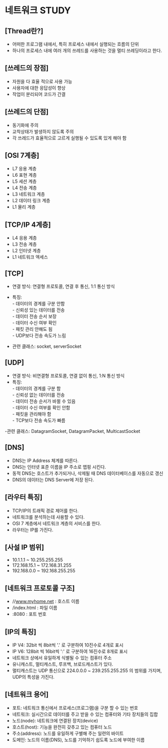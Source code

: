 # 네트워크 STUDY

## [Thread란?]
 - 어떠한 프로그램 내에서, 특히 프로세스 내에서 실행되는 흐름의 단위  
 - 하나의 프로세스 내에 여러 개의 쓰레드를 사용하는 것을 멀티 쓰레딩이라고 한다.  
   
   
 
## [쓰레드의 장점]
- 자원을 다 효율 적으로 사용 가능
- 사용자에 대한 응답성이 향상
- 작업이 분리되어 코드가 간결  

## [쓰레드의 단점]  
- 동기화에 주의  
- 교착상태가 발생하지 않도록 주의
- 각 쓰레드가 효율적으로 고르게 실행될 수 있도록 있게 해야 함

## [OSI 7계층]
- L7 응용 계층
- L6 표현 계층
- L5 세션 계층
- L4 전송 계층
- L3 네트워크 계층
- L2 데이터 링크 계층
- L1 물리 계층

## [TCP/IP 4계층]
- L4 응용 계층
- L3 전송 계층
- L2 인터넷 계층
- L1 네트워크 엑세스

## [TCP]
- 연결 방식: 연결형 프로토콜, 연결 후 통신, 1:1 통신 방식
- 특징:   
        - 데이터의 경계를 구분 안함  
        - 신뢰성 있는 데이터를 전송  
        - 데이터 전송 순서 보장  
        - 데이터 수신 여부 확인  
        - 패킷 관리 안해도 됨  
        - UDP보다 전송 속도가 느림  
        
- 관련 클래스: socket, serverSocket
  
## [UDP]
- 연결 방식: 비연결형 프로토콜, 연결 없이 통신, 1:N 통신 방식
- 특징:   
        - 데이터의 경계를 구분 함  
        - 신뢰성 없는 데이터를 전송  
        - 데이터 전송 순서가 바뀔 수 있음  
        - 데이터 수신 여부를 확인 안함  
        - 패킷을 관리해야 함  
        - TCP보다 전송 속도가 빠름  
        
-관련 클래스: DatagramSocket, DatagramPacket, MulticastSocket

## [DNS]
- DNS는 IP Address 체계를 따른다.
- DNS는 인터넷 표준 이름을 IP 주소로 맵핑 시킨다.
- 동적 DNS는 호스트가 추가되거나, 삭제될 때 DNS 데이터베이스를 자동으로 갱신
- DNS의 데이터는 DNS Server에 저장 된다.
  
## [라우터 특징]
- TCP/IP의 트래픽 경로 제어를 한다.
- 네트워크를 분석하는데 사용할 수 있다.
- OSI 7 계층에서 네트워크 계층의 서비스를 한다.
- 라우터는 IP를 가진다.

## [사설 IP 범위]
- 10.1.1.1 ~ 10.255.255.255
- 172.168.15.1 ~ 172.168.31.255
- 192.168.0.0 ~ 192.168.255.255

## [네트워크 프로토콜 구조]
- //www.myhome.net : 호스트 이름
- /index.html : 파일 이름
- :8080 : 포트 번호

## [IP의 특징]
- IP V4: 32bit 씩 8bit씩 '.' 로 구분하여 10진수로 4개로 표시
- IP V6: 128bit 씩 16bit씩 ':' 로 구분하여 16진수로 8개로 표시
- 네트워크 상에서 유일하게 식별될 수 있는 컴퓨터 주소
- 유니캐스트, 멀티캐스트, 루프백, 브로드캐스트가 있다.
- 멀티캐스트는 UDP 통신으로 224.0.0.0 ~ 239.255.255.255 의 범위를 가지며, UDP의 특성을 가진다.

## [네트워크 용어]
- 포트: 네트워크 통신에서 프로세스(프로그램)을 구분 할 수 있는 번호
- 네트워크: 실시간으로 데이터를 주고 받을 수 있는 컴퓨터와 기타 장치들의 집합
- 노드(node): 네트워크에 연결된 장치(device)
- 호스트(host): 기능을 완전히 갖추고 있는 컴퓨터 노드
- 주소(address): 노드를 유일하게 구별해 주는 일련의 바이트
- 도메인: 노드의 이름(DNS), 노드를 기억하기 쉽도록 노드에 부여한 이름
